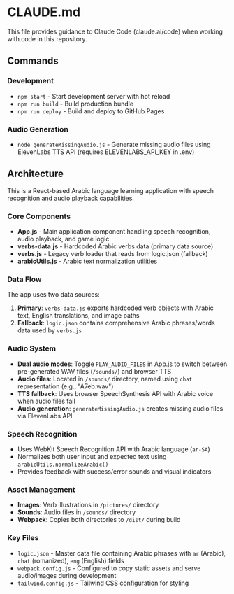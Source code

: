 # CLAUDE.md

This file provides guidance to Claude Code (claude.ai/code) when working with code in this repository.

## Commands

### Development
- `npm start` - Start development server with hot reload
- `npm run build` - Build production bundle  
- `npm run deploy` - Build and deploy to GitHub Pages

### Audio Generation
- `node generateMissingAudio.js` - Generate missing audio files using ElevenLabs TTS API (requires ELEVENLABS_API_KEY in .env)

## Architecture

This is a React-based Arabic language learning application with speech recognition and audio playback capabilities.

### Core Components
- **App.js** - Main application component handling speech recognition, audio playback, and game logic
- **verbs-data.js** - Hardcoded Arabic verbs data (primary data source)
- **verbs.js** - Legacy verb loader that reads from logic.json (fallback)
- **arabicUtils.js** - Arabic text normalization utilities

### Data Flow
The app uses two data sources:
1. **Primary**: `verbs-data.js` exports hardcoded verb objects with Arabic text, English translations, and image paths
2. **Fallback**: `logic.json` contains comprehensive Arabic phrases/words data used by `verbs.js`

### Audio System
- **Dual audio modes**: Toggle `PLAY_AUDIO_FILES` in App.js to switch between pre-generated WAV files (`/sounds/`) and browser TTS
- **Audio files**: Located in `/sounds/` directory, named using `chat` representation (e.g., "A7eb.wav")
- **TTS fallback**: Uses browser SpeechSynthesis API with Arabic voice when audio files fail
- **Audio generation**: `generateMissingAudio.js` creates missing audio files via ElevenLabs API

### Speech Recognition
- Uses WebKit Speech Recognition API with Arabic language (`ar-SA`)
- Normalizes both user input and expected text using `arabicUtils.normalizeArabic()`
- Provides feedback with success/error sounds and visual indicators

### Asset Management
- **Images**: Verb illustrations in `/pictures/` directory  
- **Sounds**: Audio files in `/sounds/` directory
- **Webpack**: Copies both directories to `/dist/` during build

### Key Files
- `logic.json` - Master data file containing Arabic phrases with `ar` (Arabic), `chat` (romanized), `eng` (English) fields
- `webpack.config.js` - Configured to copy static assets and serve audio/images during development
- `tailwind.config.js` - Tailwind CSS configuration for styling